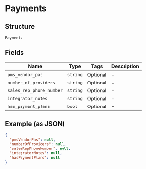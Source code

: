 
# Payments

## Structure

`Payments`

## Fields

| Name | Type | Tags | Description |
|  --- | --- | --- | --- |
| `pms_vendor_pas` | `string` | Optional | - |
| `number_of_providers` | `string` | Optional | - |
| `sales_rep_phone_number` | `string` | Optional | - |
| `integrator_notes` | `string` | Optional | - |
| `has_payment_plans` | `bool` | Optional | - |

## Example (as JSON)

```json
{
  "pmsVendorPas": null,
  "numberOfProviders": null,
  "salesRepPhoneNumber": null,
  "integratorNotes": null,
  "hasPaymentPlans": null
}
```

